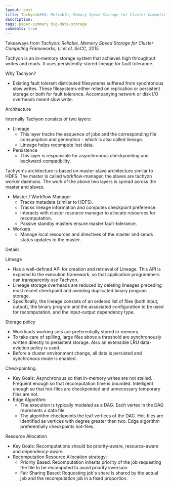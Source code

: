 ```yaml
---
layout: post
title: Tachyon&#58; Reliable, Memory Speed Storage for Cluster Computing Frameworks
description:
tags: paper-summary big-data-storage
comments: true
---
```


Takeaways from *Tachyon: Reliable, Memory Speed Storage for Cluster Computing Frameworks, Li et al, SoCC, 2015.*

Tachyon is an in-memory storage system that achieves high throughput writes and reads. It uses persistently-stored lineage for fault tolerance. 
 
Why Tachyon?

- Existing fault tolerant distributed filesystems suffered from synchronous slow writes. These filesystems either relied on replication or persistent storage or both for fault tolerance. Accompanying network or disk I/O overheads meant slow write.
 
Architecture

Internally Tachyon consists of two layers:

- Lineage
  - This layer tracks the sequence of jobs and the corresponding file consumption and generation - which is also called lineage.
  - Lineage helps recompute lost data.
- Persistence
  - This layer is responsible for asynchronous checkpointing and backward-compatibility.
 
Tachyon's architecture is based on master-slave architecture similar to HDFS. The master is called workflow-manager, the slaves are tachyon worker daemons. The work of the above two layers is spread across the master and slaves.

- Master / Workflow Manager
  - Tracks metadata (similar to HDFS).
  - Tracks lineage information and computes checkpoint preference.
  - Interacts with cluster resource manager to allocate resources for recomputation.
  - Passive standby masters ensure master fault-tolerance.
- Workers
  - Manage local resources and directives of the master and sends status updates to the master.
 
Details

Lineage

- Has a well-defined API for creation and retrieval of Lineage. This API is exposed to the execution framework, so that application programmers can transparently use Tachyon.
- Lineage storage overheads are reduced by deleting lineages preceding most recent checkpoint and avoiding duplicated binary program storage.
- Specifically, the lineage consists of an ordered list of files (both input, output), the binary program and the associated configuration to be used for recomputation, and the input-output dependency type.
 
Storage policy

- Workloads working sets are preferentially stored in-memory.
- To take care of spilling, large files above a threshold are synchronously written directly to persistent storage. Also an extensible LRU data-eviction policy is used.
- Before a cluster environment change, all data is persisted and synchronous mode is enabled.
 
Checkpointing.

- Key Goals: Asynchronous so that in-memory writes are not stalled. Frequent enough so that recomputation time is bounded. Intelligent enough so that hot-files are checkpointed and unnecessary temporary files are not.
- Edge Algorithm:
  - The execution is typically modeled as a DAG. Each vertex in the DAG represents a data file.
  - The algorithm checkpoints the leaf vertices of the DAG. Hot-files are identified as vertices with degree greater than two. Edge algorithm preferentially checkpoints hot-files.
 
Resource Allocation

- Key Goals: Recomputations should be priority-aware, resource-aware and dependency-aware.
- Recomputation Resource Allocation strategy:
  - Priority Based: Recomputation inherits priority of the job requesting the file to be recomputed to avoid priority inversion.
  - Fair Sharing Based: Requesting job's share is shared by the actual job and the recomputation job in a fixed proportion.
